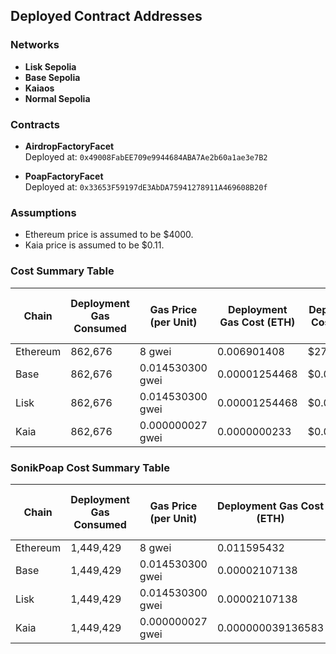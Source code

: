 ## Deployed Contract Addresses

### Networks
- **Lisk Sepolia**
- **Base Sepolia**
- **Kaiaos**
- **Normal Sepolia**

### Contracts
- **AirdropFactoryFacet**  
  Deployed at: `0x49008FabEE709e9944684ABA7Ae2b60a1ae3e7B2`

- **PoapFactoryFacet**  
  Deployed at: `0x33653F59197dE3AbDA75941278911A469608B20f`



### Assumptions
- Ethereum price is assumed to be $4000.
- Kaia price is assumed to be $0.11.


### Cost Summary Table

| Chain    | Deployment Gas Consumed | Gas Price (per Unit) | Deployment Gas Cost (ETH) | Deployment Cost (USD) | Claim Airdrop Gas Consumed | Claim Airdrop Gas Cost (ETH) | Claim Airdrop Cost (USD) |
| -------- | ----------------------- | -------------------- | ------------------------- | --------------------- | -------------------------- | ---------------------------- | ------------------------ |
| Ethereum | 862,676                 | 8 gwei               | 0.006901408               | $27.60                | 112,284                    | 0.000897872                  | $3.59                    |
| Base     | 862,676                 | 0.014530300 gwei     | 0.00001254468             | $0.05                 | 112,284                    | 0.0000011268432              | $0.0045                  |
| Lisk     | 862,676                 | 0.014530300 gwei     | 0.00001254468             | $0.05                 | 112,284                    | 0.0000011268432              | $0.0045                  |
| Kaia     | 862,676                 | 0.000000027 gwei     | 0.0000000233              | $0.0000932            | 112,284                    | 0.0000000002337              | $0.0000009348            |

### SonikPoap Cost Summary Table

| Chain    | Deployment Gas Consumed | Gas Price (per Unit) | Deployment Gas Cost (ETH) | Deployment Cost (USD) | Claim Airdrop Gas Consumed | Claim Airdrop Gas Cost (ETH) | Claim Airdrop Cost (USD) |
| -------- | ----------------------- | -------------------- | ------------------------- | --------------------- | -------------------------- | ---------------------------- | ------------------------ |
| Ethereum | 1,449,429               | 8 gwei               | 0.011595432               | $46.38                | 127,666                    | 0.001021328                  | $4.09                    |
| Base     | 1,449,429               | 0.014530300 gwei     | 0.00002107138             | $0.084                | 127,666                    | 0.0000018551232              | $0.0074                  |
| Lisk     | 1,449,429               | 0.014530300 gwei     | 0.00002107138             | $0.084                | 127,666                    | 0.0000018551232              | $0.0074                  |
| Kaia     | 1,449,429               | 0.000000027 gwei     | 0.000000039136583         | $0.000156546          | 127,666                    | 0.000000003447               | $0.000013788             |



